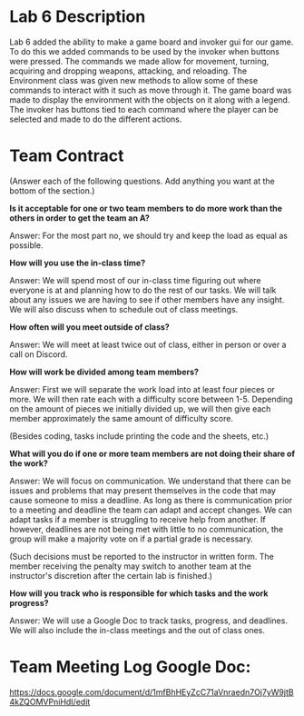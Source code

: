 # Lab 6 Description

Lab 6 added the ability to make a game board and invoker gui for our game. To do this we added commands to be used by the invoker when buttons were pressed. The commands we made allow for movement, turning, acquiring and dropping weapons, attacking, and reloading. The Environment class was given new methods to allow some of these commands to interact with it such as move through it. The game board was made to display the environment with the objects on it along with a legend. The invoker has buttons tied to each command where the player can be selected and made to do the different actions.

# Team Contract

(Answer each of the following questions. Add anything you want at the bottom of
the section.)

**Is it acceptable for one or two team members to do more work than the others
in order to get the team an A?**

Answer: For the most part no, we should try and keep the load as equal as possible.

**How will you use the in-class time?**

Answer: We will spend most of our in-class time figuring out where everyone is at and planning how to do the rest of our tasks. We will talk about any issues we are having to see if other members have any insight. We will also discuss when to schedule out of class meetings.

**How often will you meet outside of class?**

Answer: We will meet at least twice out of class, either in person or over a call on Discord.

**How will work be divided among team members?**

Answer: First we will separate the work load into at least four pieces or more. We will then rate each with a difficulty score between 1-5. Depending on the amount of pieces we initially divided up, we will then give each member approximately the same amount of difficulty score.

(Besides coding, tasks include printing the code and the sheets, etc.)

**What will you do if one or more team members are not doing their share of the work?**

Answer: We will focus on communication. We understand that there can be issues and problems that may present themselves in the code that may cause someone to miss a deadline. As long as there is communication prior to a meeting and deadline the team can adapt and accept changes. We can adapt tasks if a member is struggling to receive help from another. If however, deadlines are not being met with little to no communication, the group will make a majority vote on if a partial grade is necessary. 

(Such decisions must be reported to the instructor in written form. The member
receiving the penalty may switch to another team at the instructor's discretion
after the certain lab is finished.)


**How will you track who is responsible for which tasks and the work progress?**

Answer: We will use a Google Doc to track tasks, progress, and deadlines. We will also include the in-class meetings and the out of class ones.

# Team Meeting Log Google Doc: 

https://docs.google.com/document/d/1mfBhHEyZcC71aVnraedn7Oj7yW9jtB4kZQOMVPniHdI/edit

